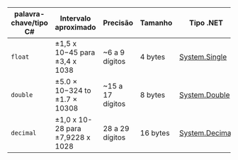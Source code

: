 
| palavra-chave/tipo C# | Intervalo aproximado             | Precisão         | Tamanho  | Tipo .NET                                                                     |
| --------------------- | -------------------------------- | ---------------- | -------- | ----------------------------------------------------------------------------- |
| `float`               | ±1,5 x 10−45 para ±3,4 x 1038    | ~6 a 9 dígitos   | 4 bytes  | [System.Single](https://learn.microsoft.com/pt-br/dotnet/api/system.single)   |
| `double`              | ±5.0 × 10−324 to ±1.7 × 10308    | ~15 a 17 dígitos | 8 bytes  | [System.Double](https://learn.microsoft.com/pt-br/dotnet/api/system.double)   |
| `decimal`             | ±1,0 x 10-28 para ±7,9228 x 1028 | 28 a 29 dígitos  | 16 bytes | [System.Decimal](https://learn.microsoft.com/pt-br/dotnet/api/system.decimal) |